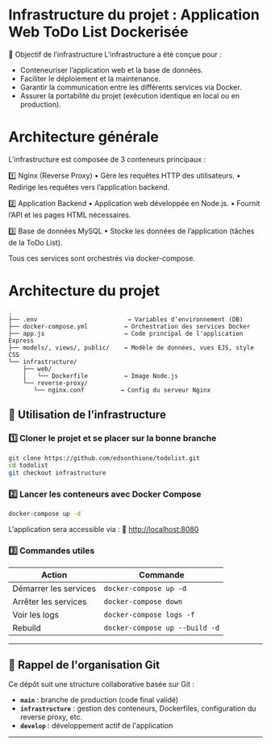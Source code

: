 # Infrastructure du projet : Application Web ToDo List Dockerisée
🔧 Objectif de l’infrastructure
L’infrastructure a été conçue pour :
- Conteneuriser l’application web et la base de données.
- Faciliter le déploiement et la maintenance.
- Garantir la communication entre les différents services via Docker.
- Assurer la portabilité du projet (exécution identique en local ou en production).



# Architecture générale

L’infrastructure est composée de 3 conteneurs principaux :

1️⃣ Nginx (Reverse Proxy)
	•	Gère les requêtes HTTP des utilisateurs.
	•	Redirige les requêtes vers l’application backend.

2️⃣ Application Backend
	•	Application web développée en  Node.js.
	•	Fournit l’API et les pages HTML nécessaires.

3️⃣ Base de données MySQL
	•	Stocke les données de l’application (tâches de la ToDo List).

Tous ces services sont orchestrés via docker-compose.



# Architecture du projet
```shell
.
├── .env                         → Variables d’environnement (DB)
├── docker-compose.yml          → Orchestration des services Docker
├── app.js                      → Code principal de l'application Express
├── models/, views/, public/    → Modèle de données, vues EJS, style CSS
└── infrastructure/
    ├── web/
    │   └── Dockerfile          → Image Node.js
    └── reverse-proxy/
       └── nginx.conf          → Config du serveur Nginx

```
## 🚀 Utilisation de l’infrastructure

### 1️⃣ Cloner le projet et se placer sur la bonne branche

```bash
git clone https://github.com/edsonthione/todolist.git
cd todolist
git checkout infrastructure
```

### 2️⃣ Lancer les conteneurs avec Docker Compose

```bash
docker-compose up -d
```

L'application sera accessible via :
📍 [http://localhost:8080](http://localhost:8080)

### 3️⃣ Commandes utiles

| Action                | Commande                       |
| --------------------- | ------------------------------ |
| Démarrer les services | `docker-compose up -d`         |
| Arrêter les services  | `docker-compose down`          |
| Voir les logs         | `docker-compose logs -f`       |
| Rebuild               | `docker-compose up --build -d` |

---

## 📂 Rappel de l'organisation Git

Ce dépôt suit une structure collaborative basée sur Git :

* **`main`** : branche de production (code final validé)
* **`infrastructure`** : gestion des conteneurs, Dockerfiles, configuration du reverse proxy, etc.
* **`develop`** : développement actif de l'application

---

